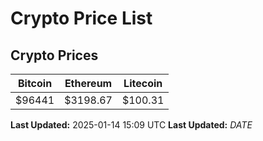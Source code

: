 # Crypto Price List

## Crypto Prices
| Bitcoin | Ethereum | Litecoin |
| ------- | -------- | -------- |
| $96441 | $3198.67 | $100.31 |
**Last Updated:** 2025-01-14 15:09 UTC
**Last Updated:** $DATE$
